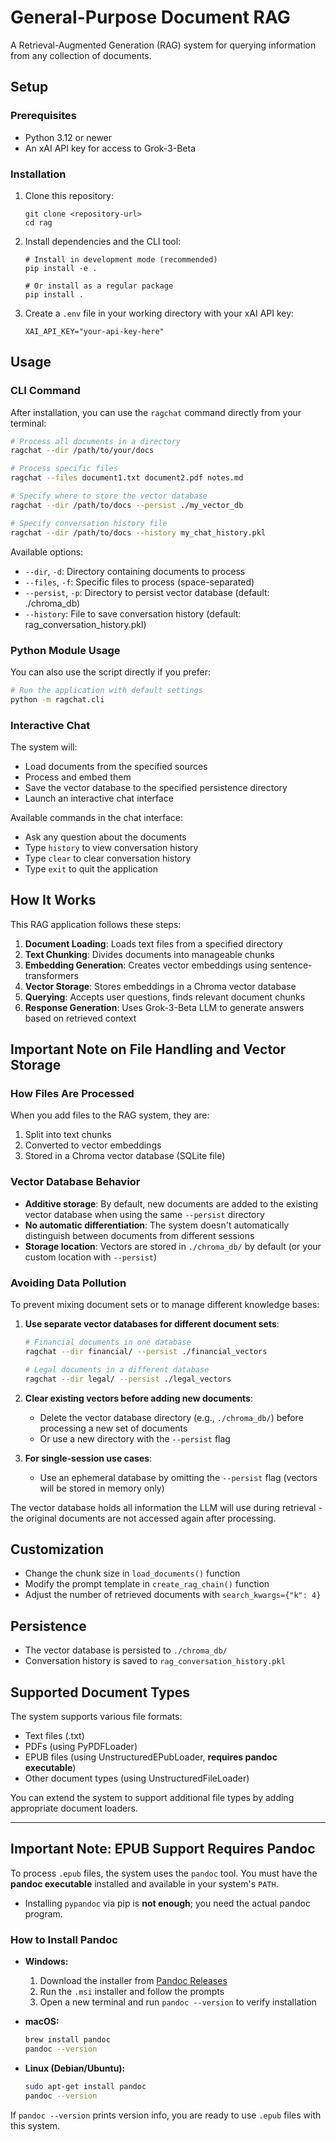 # General-Purpose Document RAG

A Retrieval-Augmented Generation (RAG) system for querying information from any collection of documents.

## Setup

### Prerequisites

- Python 3.12 or newer
- An xAI API key for access to Grok-3-Beta

### Installation

1. Clone this repository:

   ```
   git clone <repository-url>
   cd rag
   ```

2. Install dependencies and the CLI tool:

   ```
   # Install in development mode (recommended)
   pip install -e .

   # Or install as a regular package
   pip install .
   ```

3. Create a `.env` file in your working directory with your xAI API key:
   ```
   XAI_API_KEY="your-api-key-here"
   ```

## Usage

### CLI Command

After installation, you can use the `ragchat` command directly from your terminal:

```bash
# Process all documents in a directory
ragchat --dir /path/to/your/docs

# Process specific files
ragchat --files document1.txt document2.pdf notes.md

# Specify where to store the vector database
ragchat --dir /path/to/docs --persist ./my_vector_db

# Specify conversation history file
ragchat --dir /path/to/docs --history my_chat_history.pkl
```

Available options:

- `--dir`, `-d`: Directory containing documents to process
- `--files`, `-f`: Specific files to process (space-separated)
- `--persist`, `-p`: Directory to persist vector database (default: ./chroma_db)
- `--history`: File to save conversation history (default: rag_conversation_history.pkl)

### Python Module Usage

You can also use the script directly if you prefer:

```bash
# Run the application with default settings
python -m ragchat.cli
```

### Interactive Chat

The system will:

- Load documents from the specified sources
- Process and embed them
- Save the vector database to the specified persistence directory
- Launch an interactive chat interface

Available commands in the chat interface:

- Ask any question about the documents
- Type `history` to view conversation history
- Type `clear` to clear conversation history
- Type `exit` to quit the application

## How It Works

This RAG application follows these steps:

1. **Document Loading**: Loads text files from a specified directory
2. **Text Chunking**: Divides documents into manageable chunks
3. **Embedding Generation**: Creates vector embeddings using sentence-transformers
4. **Vector Storage**: Stores embeddings in a Chroma vector database
5. **Querying**: Accepts user questions, finds relevant document chunks
6. **Response Generation**: Uses Grok-3-Beta LLM to generate answers based on retrieved context

## Important Note on File Handling and Vector Storage

### How Files Are Processed

When you add files to the RAG system, they are:

1. Split into text chunks
2. Converted to vector embeddings
3. Stored in a Chroma vector database (SQLite file)

### Vector Database Behavior

- **Additive storage**: By default, new documents are added to the existing vector database when using the same `--persist` directory
- **No automatic differentiation**: The system doesn't automatically distinguish between documents from different sessions
- **Storage location**: Vectors are stored in `./chroma_db/` by default (or your custom location with `--persist`)

### Avoiding Data Pollution

To prevent mixing document sets or to manage different knowledge bases:

1. **Use separate vector databases for different document sets**:

   ```bash
   # Financial documents in one database
   ragchat --dir financial/ --persist ./financial_vectors

   # Legal documents in a different database
   ragchat --dir legal/ --persist ./legal_vectors
   ```

2. **Clear existing vectors before adding new documents**:

   - Delete the vector database directory (e.g., `./chroma_db/`) before processing a new set of documents
   - Or use a new directory with the `--persist` flag

3. **For single-session use cases**:
   - Use an ephemeral database by omitting the `--persist` flag (vectors will be stored in memory only)

The vector database holds all information the LLM will use during retrieval - the original documents are not accessed again after processing.

## Customization

- Change the chunk size in `load_documents()` function
- Modify the prompt template in `create_rag_chain()` function
- Adjust the number of retrieved documents with `search_kwargs={"k": 4}`

## Persistence

- The vector database is persisted to `./chroma_db/`
- Conversation history is saved to `rag_conversation_history.pkl`

## Supported Document Types

The system supports various file formats:

- Text files (.txt)
- PDFs (using PyPDFLoader)
- EPUB files (using UnstructuredEPubLoader, **requires pandoc executable**)
- Other document types (using UnstructuredFileLoader)

You can extend the system to support additional file types by adding appropriate document loaders.

---

## Important Note: EPUB Support Requires Pandoc

To process `.epub` files, the system uses the `pandoc` tool. You must have the **pandoc executable** installed and available in your system's `PATH`.

- Installing `pypandoc` via pip is **not enough**; you need the actual pandoc program.

### How to Install Pandoc

- **Windows:**

  1. Download the installer from [Pandoc Releases](https://github.com/jgm/pandoc/releases/latest)
  2. Run the `.msi` installer and follow the prompts
  3. Open a new terminal and run `pandoc --version` to verify installation

- **macOS:**

  ```sh
  brew install pandoc
  pandoc --version
  ```

- **Linux (Debian/Ubuntu):**
  ```sh
  sudo apt-get install pandoc
  pandoc --version
  ```

If `pandoc --version` prints version info, you are ready to use `.epub` files with this system.
